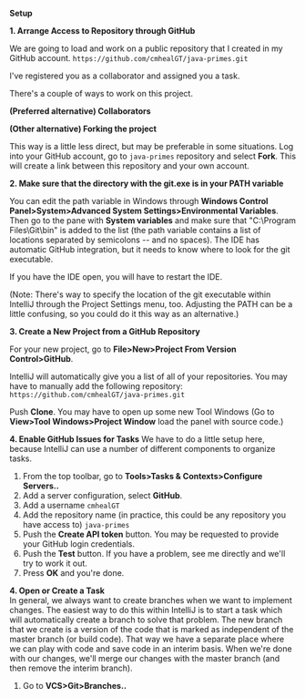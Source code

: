 **Setup**

**1. Arrange Access to Repository through GitHub**

We are going to load and work on a public repository that I created in my GitHub account.
    `https://github.com/cmhealGT/java-primes.git`

I've registered you as a collaborator and assigned you a task.

There's a couple of ways to work on this project.

**(Preferred alternative) Collaborators**



**(Other alternative) Forking the project**

This way is a little less direct, but may be preferable in some situations. Log into your GitHub account, go to `java-primes` repository and select **Fork**.  This will create a link between this repository and your own account.

**2. Make sure that the directory with the git.exe is in your PATH variable**

You can edit the path variable in Windows through **Windows Control Panel>System>Advanced System Settings>Environmental Variables**.  Then go to the pane with **System variables** and make sure that "C:\Program Files\Git\bin" is added to the list (the path variable contains a list of locations separated by semicolons -- and no spaces).  The IDE has automatic GitHub integration, but it needs to know where to look for the git executable.

If you have the IDE open, you will have to restart the IDE.

(Note: There's way to specify the location of the git executable within IntelliJ through the Project Settings menu, too.  Adjusting the PATH can be a little confusing, so you could do it this way as an alternative.)

**3. Create a New Project from a GitHub Repository**

For your new project, go to **File>New>Project From Version Control>GitHub**.

IntelliJ will automatically give you a list of all of your repositories.  You may have to manually add the following repository:
    `https://github.com/cmhealGT/java-primes.git`

Push **Clone**.   You may have to open up some new Tool Windows (Go to **View>Tool Windows>Project Window** load the panel with source code.)

**4. Enable GitHub Issues for Tasks**
We have to do a little setup here, because IntelliJ can use a number of different components to organize tasks.

  1. From the top toolbar, go to **Tools>Tasks & Contexts>Configure Servers..**
  2. Add a server configuration, select **GitHub**.
  3. Add a username
     `cmhealGT`
  4. Add the repository name (in practice, this could be any repository you have access to)
     `java-primes`
  5. Push the **Create API token** button.  You may be requested to provide your GitHub login credentials.
  6. Push the **Test** button.  If you have a problem, see me directly and we'll try to work it out.
  7. Press **OK** and you're done.

**4. Open or Create a Task**  
In general, we always want to create branches when we want to implement changes.  The easiest way to do this within IntelliJ is to start a task which will automatically create a branch to solve that problem.  The new branch that we create is a version of the code that is marked as independent of the master branch (or build code).  That way we have a separate place where we can play with code and save code in an interim basis.  When we're done with our changes, we'll merge our changes with the master branch (and then remove the interim branch).
  1. Go to **VCS>Git>Branches..**